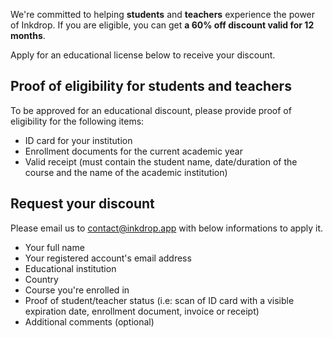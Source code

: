 We're committed to helping **students** and **teachers** experience the power of Inkdrop.
If you are eligible, you can get **a 60% off discount valid for 12 months**.

Apply for an educational license below to receive your discount.

## Proof of eligibility for students and teachers

To be approved for an educational discount, please provide proof of eligibility for the following items:

* ID card for your institution
* Enrollment documents for the current academic year
* Valid receipt (must contain the student name, date/duration of the course and the name of the academic institution)

## Request your discount

Please email us to [contact@inkdrop.app](mailto:contact@inkdrop.app) with below informations to apply it.

* Your full name
* Your registered account's email address
* Educational institution
* Country
* Course you're enrolled in
* Proof of student/teacher status
  (i.e: scan of ID card with a visible expiration date, enrollment document, invoice or receipt)
* Additional comments (optional)

